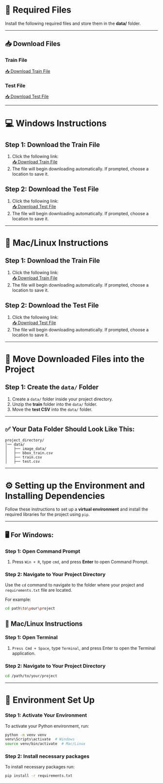 # 📂 Required Files

Install the following required files and store them in the **data/** folder.

---

## 📥 Download Files

### **Train File**  
[📥 Download Train File](https://drive.usercontent.google.com/download?id=1_WqUew2CdIfAY2oPh7kOZqgtXDtLa6CN&export=download&authuser=0)

### **Test File**  
[📥 Download Test File](https://datahack-prod.s3.amazonaws.com/test_file/test_Rj9YEaI.csv)

---

# 💻 Windows Instructions

## **Step 1: Download the Train File**
1. Click the following link:  
   [📥 Download Train File](https://drive.usercontent.google.com/download?id=1_WqUew2CdIfAY2oPh7kOZqgtXDtLa6CN&export=download&authuser=0)
2. The file will begin downloading automatically. If prompted, choose a location to save it.

## **Step 2: Download the Test File**
1. Click the following link:  
   [📥 Download Test File](https://datahack-prod.s3.amazonaws.com/test_file/test_Rj9YEaI.csv)
2. The file will begin downloading automatically. If prompted, choose a location to save it.

---

# 🍏 Mac/Linux Instructions

## **Step 1: Download the Train File**
1. Click the following link:  
   [📥 Download Train File](https://drive.usercontent.google.com/download?id=1_WqUew2CdIfAY2oPh7kOZqgtXDtLa6CN&export=download&authuser=0)
2. The file will begin downloading automatically. If prompted, choose a location to save it.

## **Step 2: Download the Test File**
1. Click the following link:  
   [📥 Download Test File](https://datahack-prod.s3.amazonaws.com/test_file/test_Rj9YEaI.csv)
2. The file will begin downloading automatically. If prompted, choose a location to save it.

---

# 📁 Move Downloaded Files into the Project

## **Step 1: Create the `data/` Folder**
1. Create a `data/` folder inside your project directory.
2. Unzip the **train** folder into the `data/` folder.
3. Move the **test CSV** into the `data/` folder.

---

## ✅ Your Data Folder Should Look Like This:

```plaintext
project_directory/
│── data/
│   ├── image_data/
│   ├── bbox_train.csv
│   ├── train.csv
│   ├── test.csv
```

---

# ⚙️ Setting up the Environment and Installing Dependencies

Follow these instructions to set up a **virtual environment** and install the required libraries for the project using `pip`.

---

## 🖥️ For Windows:

### **Step 1: Open Command Prompt**
1. Press `Win + R`, type `cmd`, and press **Enter** to open Command Prompt.

### **Step 2: Navigate to Your Project Directory**
Use the `cd` command to navigate to the folder where your project and `requirements.txt` file are located.

For example:
```bash
cd path\to\your\project
```

## 🍏 Mac/Linux Instructions

### **Step 1: Open Terminal**
1. `Press Cmd + Space`, type `Terminal`, and press Enter to open the Terminal application.

### **Step 2: Navigate to Your Project Directory**
```bash
cd /path/to/your/project
```

---

# 🔧 Environment Set Up

### **Step 1: Activate Your Environment**
To activate your Python environment, run:
```bash
python -m venv venv
venv\Scripts\activate  # Windows
source venv/bin/activate  # Mac/Linux
```

### **Step 2: Install necessary packages**
To install necessary packages run:
```bash
pip install -r requirements.txt
```